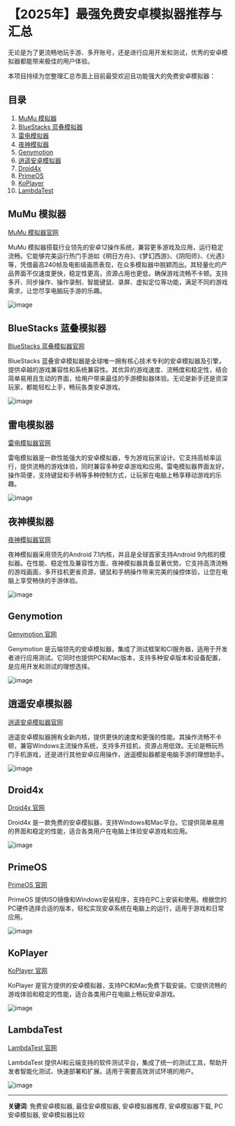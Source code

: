 # 【2025年】最强免费安卓模拟器推荐与汇总

无论是为了更流畅地玩手游、多开账号，还是进行应用开发和测试，优秀的安卓模拟器都能带来极佳的用户体验。

本项目持续为您整理汇总市面上目前最受欢迎且功能强大的免费安卓模拟器：

## 目录

1. [MuMu 模拟器](#mumu-模拟器)
2. [BlueStacks 蓝叠模拟器](#bluestacks-蓝叠模拟器)
3. [雷电模拟器](#雷电模拟器)
4. [夜神模拟器](#夜神模拟器)
5. [Genymotion](#genymotion)
6. [逍遥安卓模拟器](#逍遥安卓模拟器)
7. [Droid4x](#droid4x)
8. [PrimeOS](#primeos)
9. [KoPlayer](#koplayer)
10. [LambdaTest](#lambdatest)

## MuMu 模拟器

[MuMu 模拟器官网](https://mumu.163.com/)

MuMu 模拟器搭载行业领先的安卓12操作系统，兼容更多游戏及应用，运行稳定流畅。它能够完美运行热门手游如《明日方舟》、《梦幻西游》、《阴阳师》、《光遇》等，凭借最高240帧及电影级画质表现，在众多模拟器中脱颖而出。其轻量化的产品界面不仅速度更快，稳定性更高，资源占用也更低，确保游戏流畅不卡顿。支持多开、同步操作、操作录制、智能键鼠、录屏、虚拟定位等功能，满足不同的游戏需求，让您尽享电脑玩手游的乐趣。

![image](https://github.com/user-attachments/assets/15e51b7f-c70a-4349-8635-6cb916eefea8)

## BlueStacks 蓝叠模拟器

[BlueStacks 蓝叠模拟器官网](https://www.bluestacks.cn/)

BlueStacks 蓝叠安卓模拟器是全球唯一拥有核心技术专利的安卓模拟器及引擎，提供卓越的游戏兼容性和系统兼容性。其优异的游戏速度、流畅度和稳定性，结合简单易用且生动的界面，给用户带来最佳的手游模拟器体验。无论是新手还是资深玩家，都能轻松上手，畅玩各类安卓游戏。

![image](https://github.com/user-attachments/assets/51f7ba08-4e42-4cbd-aeee-cf15c618675f)

## 雷电模拟器

[雷电模拟器官网](https://www.ldmnq.com/)

雷电模拟器是一款性能强大的安卓模拟器，专为游戏玩家设计。它支持高帧率运行，提供流畅的游戏体验，同时兼容多种安卓游戏和应用。雷电模拟器界面友好，操作简便，支持键鼠和手柄等多种控制方式，让玩家在电脑上畅享移动游戏的乐趣。

![image](https://github.com/user-attachments/assets/e3bef2ab-0eed-44b4-a19a-be3a1fa37075)

## 夜神模拟器

[夜神模拟器官网](https://www.yeshen.com/)

夜神模拟器采用领先的Android 7.1内核，并且是全球首家支持Android 9内核的模拟器。在性能、稳定性及兼容性方面，夜神模拟器具备显著优势。它支持高清流畅的游戏画面，多开挂机更省资源，键鼠和手柄操作带来完美的操控体验，让您在电脑上享受畅快的手游体验。

![image](https://github.com/user-attachments/assets/1c2fdc61-a572-4e33-9710-b50a4ab05702)

## Genymotion

[Genymotion 官网](https://www.genymotion.com/)

Genymotion 是云端领先的安卓模拟器，集成了测试框架和CI服务器，适用于开发者进行应用测试。它同时也提供PC和Mac版本，支持多种安卓版本和设备配置，是应用开发和测试的理想选择。

![image](https://github.com/user-attachments/assets/053add8a-784e-4d36-9c9a-62403cb51708)

## 逍遥安卓模拟器

[逍遥安卓模拟器官网](https://www.xyaz.cn/)

逍遥安卓模拟器拥有全新内核，提供更快的速度和更强的性能。其操作流畅不卡顿，兼容Windows主流操作系统，支持多开挂机，资源占用低效。无论是畅玩热门手机游戏，还是进行其他安卓应用操作，逍遥模拟器都是电脑手游的理想助手。

![image](https://github.com/user-attachments/assets/6b78acd0-d533-4553-a9ff-31600837b6d4)

## Droid4x

[Droid4x 官网](https://droid4x.cc/)

Droid4x 是一款免费的安卓模拟器，支持Windows和Mac平台。它提供简单易用的界面和稳定的性能，适合各类用户在电脑上体验安卓游戏和应用。

![image](https://github.com/user-attachments/assets/7c09ad9e-e2bc-416c-ae0d-f0dc845a762f)

## PrimeOS

[PrimeOS 官网](https://www.primeos.in/download/)

PrimeOS 提供ISO镜像和Windows安装程序，支持在PC上安装和使用。根据您的PC硬件选择合适的版本，轻松实现安卓系统在电脑上的运行，适用于游戏和日常应用。

![image](https://github.com/user-attachments/assets/d67b5805-cc48-4538-9f1d-f4a953825869)

## KoPlayer

[KoPlayer 官网](https://koplayerpc.com/)

KoPlayer 是官方提供的安卓模拟器，支持PC和Mac免费下载安装。它提供流畅的游戏体验和稳定的性能，适合各类用户在电脑上畅玩安卓游戏。

![image](https://github.com/user-attachments/assets/f39b1d87-225d-40e9-a747-6fbe9cd05990)

## LambdaTest

[LambdaTest 官网](https://www.lambdatest.com/)

LambdaTest 提供AI和云端支持的软件测试平台，集成了统一的测试工具，帮助开发者智能化测试、快速部署和扩展。适用于需要高效测试环境的用户。

![image](https://github.com/user-attachments/assets/4646e3b3-d4e7-41c0-bbfc-03ef4a065308)

---

**关键词**: 免费安卓模拟器, 最佳安卓模拟器, 安卓模拟器推荐, 安卓模拟器下载, PC安卓模拟器, 安卓模拟器比较
